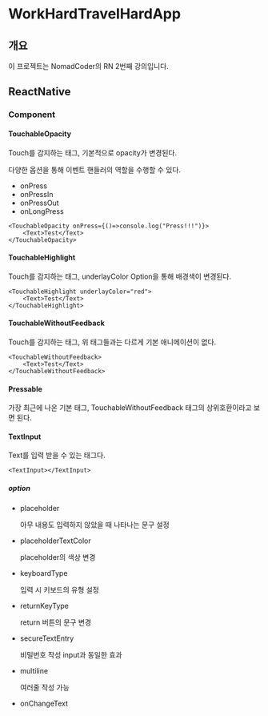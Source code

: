 # WorkHardTravelHardApp

## 개요

이 프로젝트는 NomadCoder의 RN 2번째 강의입니다.

## ReactNative

### Component

#### TouchableOpacity

Touch를 감지하는 태그, 기본적으로 opacity가 변경된다.

다양한 옵션을 통해 이벤트 핸들러의 역할을 수행할 수 있다.

- onPress
- onPressIn
- onPressOut
- onLongPress

```react
<TouchableOpacity onPress={()=>console.log("Press!!!")}>
	<Text>Test</Text>
</TouchableOpacity>
```

#### TouchableHighlight

Touch를 감지하는 태그, underlayColor Option을 통해 배경색이 변경된다.

```react
<TouchableHighlight underlayColor="red">
	<Text>Test</Text>
</TouchableHighlight>
```

#### TouchableWithoutFeedback

Touch를 감지하는 태그, 위 태그들과는 다르게 기본 애니메이션이 없다.

```react
<TouchableWithoutFeedback>
	<Text>Test</Text>
</TouchableWithoutFeedback>
```

#### Pressable

가장 최근에 나온 기본 태그, TouchableWithoutFeedback 태그의 상위호환이라고 보면 된다.

#### TextInput

Text를 입력 받을 수 있는 태그다.

```react
<TextInput></TextInput>
```

##### option

- placeholder

  아무 내용도 입력하지 않았을 때 나타나는 문구 설정

- placeholderTextColor

  placeholder의 색상 변경

- keyboardType

  입력 시 키보드의 유형 설정

- returnKeyType

  return 버튼의 문구 변경

- secureTextEntry

  비밀번호 작성 input과 동일한 효과

- multiline

  여러줄 작성 가능

- onChangeText

  